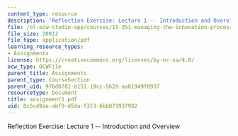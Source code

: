 ```yaml
---
content_type: resource
description: 'Reflection Exercise: Lecture 1 -- Introduction and Overview'
file: /ol-ocw-studio-app/courses/15-351-managing-the-innovation-process-fall-2002/8c5cd9aaabf8d5daf3f36bb873937982_assignment1.pdf
file_size: 20912
file_type: application/pdf
learning_resource_types:
- Assignments
license: https://creativecommons.org/licenses/by-nc-sa/4.0/
ocw_type: OCWFile
parent_title: Assignments
parent_type: CourseSection
parent_uid: 976d0781-b151-19cc-562d-aa81949f8937
resourcetype: Document
title: assignment1.pdf
uid: 8c5cd9aa-abf8-d5da-f3f3-6bb873937982
---
```

Reflection Exercise: Lecture 1 -- Introduction and Overview
